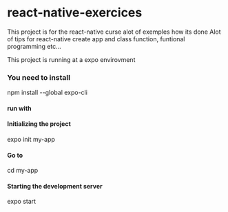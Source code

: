 # react-native-exercices
This project is for the react-native curse alot of exemples how its done
Alot of tips for react-native create app and class function, funtional programming etc...

This project is running at a expo envirovment
### You need to install

npm install --global expo-cli

#### run with
#### Initializing the project
expo init my-app

#### Go to
cd my-app

#### Starting the development server
expo start
